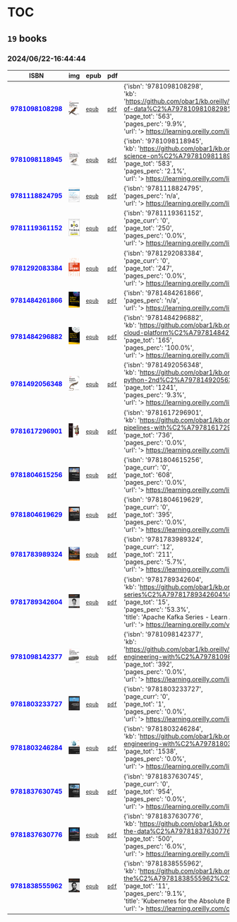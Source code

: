 
# TOC
## `19` books
### 2024/06/22-16:44:44
|  ISBN 	|   img	|  epub 	|  pdf 	|  `json-contents` 	| `status` |
|---	|---	|---	|---	|---	|---	|
|<span style="color:blue">**9781098108298**</span>|![`img`](./9781098108298/9781098108298.png)|[`epub`](./9781098108298/9781098108298.epub)|[`pdf`](./9781098108298/9781098108298.pdf)|{'isbn': '9781098108298',<br/> 'kb': 'https://github.com/obar1/kb.oreilly/tree/main/https%C2%A7%C2%A7%C2%A7learning.oreilly.com%C2%A7library%C2%A7view%C2%A7fundamentals-of-data%C2%A79781098108298%C2%A7',<br/> 'page_curr': '56',<br/> 'page_tot': '563',<br/> 'pages_perc': '9.9%',<br/> 'url': '> https://learning.oreilly.com/library/view/fundamentals-of-data/9781098108298/ <'}|<span style="color:yellow">**WIP**</span>|
|<span style="color:blue">**9781098118945**</span>|![`img`](./9781098118945/9781098118945.png)|[`epub`](./9781098118945/9781098118945.epub)|[`pdf`](./9781098118945/9781098118945.pdf)|{'isbn': '9781098118945',<br/> 'kb': 'https://github.com/obar1/kb.oreilly/tree/main/https%C2%A7%C2%A7%C2%A7learning.oreilly.com%C2%A7library%C2%A7view%C2%A7data-science-on%C2%A79781098118945%C2%A7',<br/> 'page_curr': '12',<br/> 'page_tot': '583',<br/> 'pages_perc': '2.1%',<br/> 'url': '> https://learning.oreilly.com/library/view/data-science-on/9781098118945/ <'}|<span style="color:yellow">**WIP**</span>|
|<span style="color:blue">**9781118824795**</span>|![`img`](./9781118824795/9781118824795.png)|[`epub`](./9781118824795/9781118824795.epub)|[`pdf`](./9781118824795/9781118824795.pdf)|{'isbn': '9781118824795',<br/> 'pages_perc': 'n/a',<br/> 'url': '> https://learning.oreilly.com/library/9781118824795 <'}|<span style="color:yellow">**WIP**</span>|
|<span style="color:blue">**9781119361152**</span>|![`img`](./9781119361152/9781119361152.png)|[`epub`](./9781119361152/9781119361152.epub)|[`pdf`](./9781119361152/9781119361152.pdf)|{'isbn': '9781119361152',<br/> 'page_curr': '0',<br/> 'page_tot': '250',<br/> 'pages_perc': '0.0%',<br/> 'url': '> https://learning.oreilly.com/library/view/do-big-things/9781119361152/ <'}|<span style="color:yellow">**WIP**</span>|
|<span style="color:blue">**9781292083384**</span>|![`img`](./9781292083384/9781292083384.png)|[`epub`](./9781292083384/9781292083384.epub)|[`pdf`](./9781292083384/9781292083384.pdf)|{'isbn': '9781292083384',<br/> 'page_curr': '0',<br/> 'page_tot': '247',<br/> 'pages_perc': '0.0%',<br/> 'url': '> https://learning.oreilly.com/library/view/increase-your-self/9781292083384/ <'}|<span style="color:yellow">**WIP**</span>|
|<span style="color:blue">**9781484261866**</span>|![`img`](./9781484261866/9781484261866.png)|[`epub`](./9781484261866/9781484261866.epub)|[`pdf`](./9781484261866/9781484261866.pdf)|{'isbn': '9781484261866',<br/> 'pages_perc': 'n/a',<br/> 'url': '> https://learning.oreilly.com/library/9781484261866 <'}|<span style="color:yellow">**WIP**</span>|
|<span style="color:blue">**9781484296882**</span>|![`img`](./9781484296882/9781484296882.png)|[`epub`](./9781484296882/9781484296882.epub)|[`pdf`](./9781484296882/9781484296882.pdf)|{'isbn': '9781484296882',<br/> 'kb': 'https://github.com/obar1/kb.oreilly/blob/main/https%C2%A7%C2%A7%C2%A7learning.oreilly.com%C2%A7library%C2%A7view%C2%A7google-cloud-platform%C2%A79781484296882',<br/> 'page_curr': '165',<br/> 'page_tot': '165',<br/> 'pages_perc': '100.0%',<br/> 'url': '> https://learning.oreilly.com/library/view/google-cloud-platform/9781484296882/ <'}|<span style="color:green">**DONE**</span>|
|<span style="color:blue">**9781492056348**</span>|![`img`](./9781492056348/9781492056348.png)|[`epub`](./9781492056348/9781492056348.epub)|[`pdf`](./9781492056348/9781492056348.pdf)|{'isbn': '9781492056348',<br/> 'kb': 'https://github.com/obar1/kb.oreilly/tree/main/https%C2%A7%C2%A7%C2%A7learning.oreilly.com%C2%A7library%C2%A7view%C2%A7fluent-python-2nd%C2%A79781492056348%C2%A7',<br/> 'page_curr': '115',<br/> 'page_tot': '1241',<br/> 'pages_perc': '9.3%',<br/> 'url': '> https://learning.oreilly.com/library/view/fluent-python-2nd/9781492056348/ <'}|<span style="color:yellow">**WIP**</span>|
|<span style="color:blue">**9781617296901**</span>|![`img`](./9781617296901/9781617296901.png)|[`epub`](./9781617296901/9781617296901.epub)|[`pdf`](./9781617296901/9781617296901.pdf)|{'isbn': '9781617296901',<br/> 'kb': 'https://github.com/obar1/kb.oreilly/tree/main/https%C2%A7%C2%A7%C2%A7learning.oreilly.com%C2%A7library%C2%A7view%C2%A7data-pipelines-with%C2%A79781617296901%C2%A7',<br/> 'page_curr': '0',<br/> 'page_tot': '736',<br/> 'pages_perc': '0.0%',<br/> 'url': '> https://learning.oreilly.com/library/view/data-pipelines-with/9781617296901/ <'}|<span style="color:yellow">**WIP**</span>|
|<span style="color:blue">**9781804615256**</span>|![`img`](./9781804615256/9781804615256.png)|[`epub`](./9781804615256/9781804615256.epub)|[`pdf`](./9781804615256/9781804615256.pdf)|{'isbn': '9781804615256',<br/> 'page_curr': '0',<br/> 'page_tot': '608',<br/> 'pages_perc': '0.0%',<br/> 'url': '> https://learning.oreilly.com/library/view/building-etl-pipelines/9781804615256/ <'}|<span style="color:yellow">**WIP**</span>|
|<span style="color:blue">**9781804619629**</span>|![`img`](./9781804619629/9781804619629.png)|[`epub`](./9781804619629/9781804619629.epub)|[`pdf`](./9781804619629/9781804619629.pdf)|{'isbn': '9781804619629',<br/> 'page_curr': '0',<br/> 'page_tot': '395',<br/> 'pages_perc': '0.0%',<br/> 'url': '> https://learning.oreilly.com/library/view/terraform-for-google/9781804619629/ <'}|<span style="color:yellow">**WIP**</span>|
|<span style="color:blue">**9781783989324**</span>|![`img`](./9781783989324/9781783989324.png)|[`epub`](./9781783989324/9781783989324.epub)|[`pdf`](./9781783989324/9781783989324.pdf)|{'isbn': '9781783989324',<br/> 'page_curr': '12',<br/> 'page_tot': '211',<br/> 'pages_perc': '5.7%',<br/> 'url': '> https://learning.oreilly.com/library/view/mastering-python-design/9781783989324/ <'}|<span style="color:yellow">**WIP**</span>|
|<span style="color:blue">**9781789342604**</span>|![`img`](./9781789342604/9781789342604.png)|[`epub`](./9781789342604/9781789342604.epub)|[`pdf`](./9781789342604/9781789342604.pdf)|{'isbn': '9781789342604',<br/> 'kb': 'https://github.com/obar1/kb.oreilly/tree/main/https%C2%A7%C2%A7%C2%A7learning.oreilly.com%C2%A7videos%C2%A7apache-kafka-series%C2%A79781789342604%C2%A7',<br/> 'page_curr': '8',<br/> 'page_tot': '15',<br/> 'pages_perc': '53.3%',<br/> 'title': 'Apache Kafka Series - Learn Apache Kafka for Beginners v3',<br/> 'url': '> https://learning.oreilly.com/videos/apache-kafka-series/9781789342604 <'}|<span style="color:yellow">**WIP**</span>|
|<span style="color:blue">**9781098142377**</span>|![`img`](./9781098142377/9781098142377.png)|[`epub`](./9781098142377/9781098142377.epub)|[`pdf`](./9781098142377/9781098142377.pdf)|{'isbn': '9781098142377',<br/> 'kb': 'https://github.com/obar1/kb.oreilly/tree/main/https%C2%A7%C2%A7%C2%A7learning.oreilly.com%C2%A7library%C2%A7view%C2%A7analytics-engineering-with%C2%A79781098142377%C2%A7',<br/> 'page_curr': '0',<br/> 'page_tot': '392',<br/> 'pages_perc': '0.0%',<br/> 'url': '> https://learning.oreilly.com/library/view/analytics-engineering-with/9781098142377 <'}|<span style="color:yellow">**WIP**</span>|
|<span style="color:blue">**9781803233727**</span>|![`img`](./9781803233727/9781803233727.png)|[`epub`](./9781803233727/9781803233727.epub)|[`pdf`](./9781803233727/9781803233727.pdf)|{'isbn': '9781803233727',<br/> 'page_curr': '0',<br/> 'page_tot': '1',<br/> 'pages_perc': '0.0%',<br/> 'url': '> https://learning.oreilly.com/library/view/journey-to-become/9781803233727/ <'}|<span style="color:yellow">**WIP**</span>|
|<span style="color:blue">**9781803246284**</span>|![`img`](./9781803246284/9781803246284.png)|[`epub`](./9781803246284/9781803246284.epub)|[`pdf`](./9781803246284/9781803246284.pdf)|{'isbn': '9781803246284',<br/> 'kb': 'https://github.com/obar1/kb.oreilly/tree/main/https%C2%A7%C2%A7%C2%A7learning.oreilly.com%C2%A7library%C2%A7view%C2%A7data-engineering-with%C2%A79781803246284%C2%A7',<br/> 'page_curr': '0',<br/> 'page_tot': '1538',<br/> 'pages_perc': '0.0%',<br/> 'url': '> https://learning.oreilly.com/library/view/-/9781803246284/ <'}|<span style="color:yellow">**WIP**</span>|
|<span style="color:blue">**9781837630745**</span>|![`img`](./9781837630745/9781837630745.png)|[`epub`](./9781837630745/9781837630745.epub)|[`pdf`](./9781837630745/9781837630745.pdf)|{'isbn': '9781837630745',<br/> 'page_curr': '0',<br/> 'page_tot': '954',<br/> 'pages_perc': '0.0%',<br/> 'url': '> https://learning.oreilly.com/library/view/-/9781837630745/ <'}|<span style="color:yellow">**WIP**</span>|
|<span style="color:blue">**9781837630776**</span>|![`img`](./9781837630776/9781837630776.png)|[`epub`](./9781837630776/9781837630776.epub)|[`pdf`](./9781837630776/9781837630776.pdf)|{'isbn': '9781837630776',<br/> 'kb': 'https://github.com/obar1/kb.oreilly/tree/main/https%C2%A7%C2%A7%C2%A7learning.oreilly.com%C2%A7library%C2%A7view%C2%A7cracking-the-data%C2%A79781837630776%C2%A7',<br/> 'page_curr': '30',<br/> 'page_tot': '500',<br/> 'pages_perc': '6.0%',<br/> 'url': '> https://learning.oreilly.com/library/view/-/9781837630776/ <'}|<span style="color:yellow">**WIP**</span>|
|<span style="color:blue">**9781838555962**</span>|![`img`](./9781838555962/9781838555962.png)|[`epub`](./9781838555962/9781838555962.epub)|[`pdf`](./9781838555962/9781838555962.pdf)|{'isbn': '9781838555962',<br/> 'kb': 'https://github.com/obar1/kb.oreilly/blob/main/https%C2%A7%C2%A7%C2%A7learning.oreilly.com%C2%A7course%C2%A7kubernetes-for-the%C2%A79781838555962%C2%A7',<br/> 'page_curr': '1',<br/> 'page_tot': '11',<br/> 'pages_perc': '9.1%',<br/> 'title': 'Kubernetes for the Absolute Beginners - Hands-On',<br/> 'url': '> https://learning.oreilly.com/course/kubernetes-for-the/9781838555962/ <'}|<span style="color:yellow">**WIP**</span>|
        